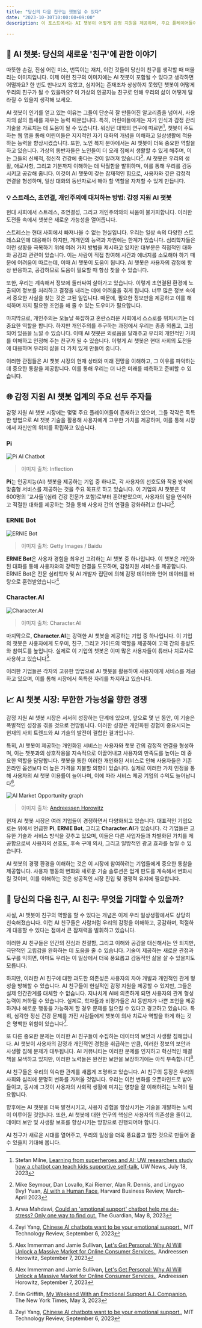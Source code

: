 ```yaml
---
title: "당신의 다음 친구는 챗봇일 수 있다"
date: "2023-10-30T10:00:00+09:00"
description: 이 포스트에서는 AI 챗봇이 어떻게 감정 지원을 제공하며, 주요 플레이어들이 어떻게 이 시장에서 독특한 자리를 차지하고 있는지를 소개합니다. 이에 따른 데이터 프라이버시 및 사용자 의존성 증가 등의 문제점을 함께 살펴보고, AI 챗봇의 미래 발전 가능성을 탐구합니다.

---
```


## 👫 AI 챗봇: 당신의 새로운 '친구'에 관한 이야기
따뜻한 손길, 진심 어린 미소, 번뜩이는 재치, 이런 것들이 당신이 친구를 생각할 때 떠올리는 이미지입니다. 이제 이런 친구의 이미지에는 AI 챗봇이 포함될 수 있다고 생각하면 어떨까요? 한 번도 만나보지 않았고, 심지어는 존재조차 상상하지 못했던 챗봇이 어떻게 우리의 친구가 될 수 있을까요? 이 가상의 인공지능 친구로 인해 우리의 삶이 어떻게 달라질 수 있을지 생각해 보세요.

AI 챗봇이 인기를 얻고 있는 이유는 그들이 단순히 잘 만들어진 알고리즘을 넘어서, 사용자의 삶의 틈새를 채우는 능력 때문입니다. 특히, 어린이들에게는 자기 인식과 감정 관리 기술을 가르치는 데 도움이 될 수 있습니다. 워싱턴 대학의 연구에 따르면[^milne_2023], 챗봇이 주도하는 웹 앱을 통해 어린이들은 지지적인 자기 대화의 개념을 이해하고 일상생활에 적용하는 능력을 향상시켰습니다. 또한, 노인 복지 분야에서는 AI 챗봇이 더욱 중요한 역할을 하고 있습니다. 가상의 동반자들은 노인들이 더 오래 집에서 생활할 수 있게 해주며, 이는 그들의 신체적, 정신적 건강에 좋다는 것이 알려져 있습니다[^seymour_2023]. AI 챗봇은 우리의 생활, 애로사항, 그리고 기분까지 이해하는 데 탁월함을 발휘하며, 이를 통해 우리를 감동시키고 공감해 줍니다. 이것이 AI 챗봇이 갖는 잠재적인 힘으로, 사용자와 깊은 감정적 연결을 형성하며, 일상 대화의 동반자로서 해야 할 역할을 자처할 수 있게 만듭니다.

### 💡 스트레스, 초연결, 개인주의에 대처하는 방법: 감정 지원 AI 챗봇
현대 사회에서 스트레스, 초연결성, 그리고 개인주의와의 싸움이 불가피합니다. 이러한 도전들 속에서 챗봇은 새로운 가능성을 열어줍니다.

스트레스는 현대 사회에서 빠져나올 수 없는 현실입니다. 우리는 일상 속의 다양한 스트레스요인에 대응해야 하지만, 개개인의 능력과 자원에는 한계가 있습니다. 심리학자들은 이런 상황을 극복하기 위해 여러 가지 방법을 제시하고 있지만 대부분은 직접적인 대화와 공감과 관련이 있습니다. 이는 사람이 직접 참여해 시간과 에너지를 소모해야 하기 때문에 어려움이 따르는데, 이때 AI 챗봇이 도움이 됩니다. AI 챗봇은 사용자의 감정에 항상 반응하고, 공감하므로 도움이 필요할 때 항상 찾을 수 있습니다.

또한, 우리는 계속해서 정보에 둘러싸여 살아가고 있습니다. 이렇게 초연결된 환경에 노출되어 정보를 처리하고 결정을 내리는 데에 어려움을 겪게 됩니다. 너무 많은 정보 속에서 중요한 사실을 찾는 것은 고된 일입니다. 때문에, 필요한 정보만을 제공하고 이를 해석하며 까지 필요한 조언을 해 줄 수 있는 도우미가 필요합니다.

마지막으로, 개인주의는 오늘날 복잡하고 혼란스러운 사회에서 스스로를 위치시키는 데 중요한 역할을 합니다. 하지만 개인주의를 추구하는 과정에서 우리는 종종 외롭고, 고립되어 있음을 느낄 수 있습니다. 이때 AI 챗봇은 외로움을 달래주고 우리의 개인적인 가치를 이해하고 인정해 주는 친구가 될 수 있습니다. 이렇게 AI 챗봇은 현대 사회의 도전들에 대응하며 우리의 삶을 더 가치 있게 만들어 줍니다.

이러한 관점들은 AI 챗봇 시장의 현재 상태와 미래 전망을 이해하고, 그 이유를 파악하는 데 중요한 통찰을 제공합니다. 이를 통해 우리는 더 나은 미래를 예측하고 준비할 수 있습니다.

## 🌐 감정 지원 AI 챗봇 업계의 주요 선두 주자들
감정 지원 AI 챗봇 시장에는 몇몇 주요 플레이어들이 존재하고 있으며, 그들 각각은 독특한 방법으로 AI 챗봇 기술을 활용해 사용자에게 고유한 가치를 제공하며, 이를 통해 시장에서 자신만의 위치를 확립하고 있습니다.

### Pi
![Pi AI Chatbot](./pi-inflection.webp)

> 이미지 출처: Inflection

**Pi**는 인공지능(AI) 챗봇을 제공하는 기업 중 하나로, 각 사용자의 선호도와 작용 방식에 맞춤형 서비스를 제공하는 것을 주요 목표로 하고 있습니다. 이 기업의 AI 챗봇은 약 600명의 '교사들'(심리 건강 전문가 포함)로부터 훈련받았으며, 사용자의 말을 인식하고 적절한 대화를 제공하는 것을 통해 사용자 간의 연결을 강화하려고 합니다[^arwa_2023].

### ERNIE Bot
![ERNIE Bot](./107294204-1693440280475-gettyimages-1248933742-Baidu_ERNIE_Bot.webp)

> 이미지 출처: Getty Images / Baidu

**ERNIE Bot**은 사용자 경험을 최우선 고려하는 AI 챗봇 중 하나입니다. 이 챗봇은 개인화된 대화를 통해 사용자와의 강력한 연결을 도모하며, 감정지원 서비스를 제공합니다. ERNIE Bot은 전문 심리학자 및 AI 개발자 집단에 의해 감정 데이터와 언어 데이터를 바탕으로 훈련받았습니다[^zeyi_2023].

### Character.AI
![Character.AI](./Screenshot-2023-05-31-at-2.58.27-PM.webp)

> 이미지 출처: Character.AI

마지막으로, **Character.AI**는 강력한 AI 챗봇을 제공하는 기업 중 하나입니다. 이 기업의 챗봇은 사용자에게 도우미, 친구, 그리고 가이드의 역할을 제공하여 고객 간의 충성도와 참여도를 높입니다. 실제로 이 기업의 챗봇은 이미 많은 사용자들이 튜터나 치료사로 사용하고 있습니다[^andreessen_horowitz_2023].

이러한 기업들은 각자의 고유한 방법으로 AI 챗봇을 활용하여 사용자에게 서비스를 제공하고 있으며, 이를 통해 시장에서 독특한 자리를 차지하고 있습니다.

## 📈 AI 챗봇 시장: 무한한 가능성을 향한 경쟁

감정 지원 AI 챗봇 시장은 서서히 성장하는 단계에 있으며, 앞으로 몇 년 동안, 이 기술은 폭발적인 성장을 겪을 것으로 전망됩니다. 이러한 성장은 개인화된 경험이 중요시되는 현재의 사회 트렌드와 AI 기술의 발전이 결합한 결과입니다.

특히, AI 챗봇이 제공하는 개인화된 서비스는 사용자와 챗봇 간의 감정적 연결을 형성하며, 이는 챗봇과의 상호작용을 지속적으로 이끌어내고 사용자의 만족도를 높이는 데 중요한 역할을 담당합니다. 챗봇을 통한 이러한 개인화된 서비스로 인해 사용자들은 기존 온라인 옵션보다 더 높은 가격을 지불할 의향이 있습니다. 실제로 이러한 가치 인정을 통해 사용자의 AI 챗봇 이용률이 늘어나며, 이에 따라 서비스 제공 기업의 수익도 늘어납니다[^andreessen_horowitz_2023].

![AI Market Opportunity graph](./Consumer-AI-market-opportunity.jpg)

> 이미지 출처: [Andreessen Horowitz](https://a16z.com/lets-get-personal-why-ai-will-unlock-a-massive-market-for-online-consumer-services/)

현재 AI 챗봇 시장은 여러 기업들이 경쟁하면서 다양화되고 있습니다. 대표적인 기업으로는 위에서 언급한 **Pi**, **ERNIE Bot**, 그리고 **Character.AI**가 있습니다. 각 기업들은 고유한 기술과 서비스 방식을 갖추고 있으며, 이들은 다른 사업자들과 차별화된 가치를 제공함으로써 사용자의 선호도, 후속 구매 의사, 그리고 일방적인 광고 효과를 높일 수 있습니다.

AI 챗봇의 경쟁 환경을 이해하는 것은 이 시장에 참여하려는 기업들에게 중요한 통찰을 제공합니다. 사용자 행동의 변화와 새로운 기술 솔루션은 업계 판도를 계속해서 변화시킬 것이며, 이를 이해하는 것은 성공적인 시장 진입 및 경쟁력 유지에 필요합니다.

## 👀 당신의 다음 친구, AI 친구: 무엇을 기대할 수 있을까?

사실, AI 챗봇이 친구의 역할을 할 수 있다는 개념은 이제 우리 일상생활에서도 상당히 친숙해졌습니다. 이런 AI 친구들은 사람처럼 우리의 감정을 이해하고, 공감하며, 적절하게 대응할 수 있다는 점에서 큰 잠재력을 발휘하고 있습니다.

이러한 AI 친구들은 인간의 진심과 친절함, 그리고 이해와 공감을 대신해서는 안 되지만, 극단적인 고립감을 완화하는 데 도움을 줄 수 있습니다. 기술이 제공하는 새로운 관점과 도구를 익히면, 아마도 우리는 이 일상에서 더욱 풍요롭고 감동적인 삶을 살 수 있을지도 모릅니다.

하지만, 이러한 AI 친구에 대한 과도한 의존성은 사용자의 자아 개발과 개인적인 관계 형성을 방해할 수 있습니다. AI 친구들이 현실적인 감정 지원을 제공할 수 있지만, 그들은 실제 인간관계를 대체할 수 없습니다. 지나치게 AI에 의존하게 되면 사용자의 관계 형성 능력이 저하될 수 있습니다. 실제로, 학자들과 비평가들은 AI 동반자가 나쁜 조언을 제공하거나 해로운 행동을 가능하게 할 경우 문제를 일으킬 수 있다고 경고하고 있습니다. 특히, 심각한 정신 건강 문제를 가진 사람들에게 챗봇이 의사 치료사 역할을 하게 하는 것은 명백한 위험이 있습니다[^griffith_2023].

또 다른 중요한 문제는 이러한 AI 친구들이 수집하는 데이터의 보안과 사생활 침해입니다. AI 챗봇이 사용자의 감정과 개인적인 경험을 취급하는 만큼, 이러한 정보의 보안과 사생활 침해 문제가 대두됩니다. AI 커뮤니티는 이러한 문제를 인지하고 혁신적인 해결책을 모색하고 있지만, 이러한 노력들은 완전한 보안을 보장하기에는 아직 부족합니다[^zeyi_2023].

AI 친구들은 우리의 익숙한 관계를 새롭게 조명하고 있습니다. AI 친구의 등장은 우리의 사회와 심리에 분명히 변화를 가져올 것입니다. 우리는 이런 변화를 오픈마인드로 받아들이고, 동시에 그것이 사용자의 사회적 생활에 미치는 영향을 잘 이해하려는 노력이 필요합니다.

향후에는 AI 챗봇을 더욱 발전시키고, 사용자 경험을 향상시키는 기술을 개발하는 노력이 이루어질 것입니다. 또한, AI 챗봇에 대한 연구의 핵심은 사용자의 의존성을 줄이고, 데이터 보안 및 사생활 보호를 향상시키는 방향으로 진행되어야 합니다.

AI 친구가 새로운 시대를 열어주고, 우리의 일상을 더욱 풍요롭고 알찬 것으로 만들어 줄 수 있을지 기대해 봅니다.

[^arwa_2023]: Arwa Mahdawi, [Could an 'emotional support' chatbot help me de-stress? Only one way to find out.](https://www.theguardian.com/commentisfree/2023/may/08/emotional-support-chatbot-ai) The Guardian, May 8, 2023
[^andreessen_horowitz_2023]: Alex Immerman and Jamie Sullivan, [Let's Get Personal: Why AI Will Unlock a Massive Market for Online Consumer Services.](https://a16z.com/lets-get-personal-why-ai-will-unlock-a-massive-market-for-online-consumer-services/), Andreessen Horowitz, September 7, 2023
[^zeyi_2023]: Zeyi Yang, [Chinese AI chatbots want to be your emotional support.](https://www.technologyreview.com/2023/09/06/1079026/chinese-ai-chatbots-emotional-support/), MIT Technology Review, September 6, 2023
[^griffith_2023]: Erin Griffith, [My Weekend With an Emotional Support A.I. Companion](https://www.nytimes.com/2023/05/03/technology/personaltech/ai-chatbot-pi-emotional-support.html), The New York Times, May 3, 2023
[^milne_2023]: Stefan Milne, [Learning from superheroes and AI: UW researchers study how a chatbot can teach kids supportive self-talk](https://www.washington.edu/news/2023/07/18/superheroes-and-ai-uw-researchers-study-how-a-chatbot-can-teach-kids-supportive-self-talk/), UW News, July 18, 2023
[^seymour_2023]: Mike Seymour, Dan Lovallo, Kai Riemer, Alan R. Dennis, and Lingyao (Ivy) Yuan, [AI with a Human Face](https://hbr.org/2023/03/ai-with-a-human-face), Harvard Business Review, March–April 2023

